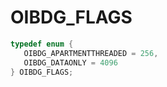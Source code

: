 # OIBDG_FLAGS

```C
typedef enum {
   OIBDG_APARTMENTTHREADED = 256,
   OIBDG_DATAONLY = 4096
} OIBDG_FLAGS;
```
